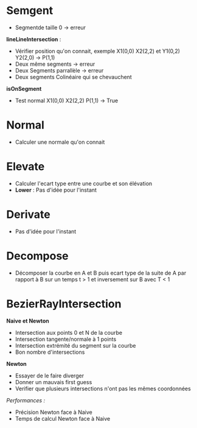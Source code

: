 
# Semgent 

* Segmentde taille 0 -> erreur 

**lineLineIntersection** : 
* Vérifier position qu'on connait, exemple X1(0,0) X2(2,2) et Y1(0,2) Y2(2,0) -> P(1,1)
* Deux même segments -> erreur 
* Deux Segments parrallèle -> erreur 
* Deux segments Colinéaire qui se chevauchent 

**isOnSegment** 
* Test normal X1(0,0) X2(2,2) P(1,1) -> True 

# Normal 
* Calculer une normale qu'on connait 

# Elevate 
* Calculer l'ecart type entre une courbe et son élévation
* **Lower** : Pas d'idée pour l'instant 

# Derivate 
* Pas d'idée pour l'instant 

# Decompose 
* Décomposer la courbe en A et B puis ecart type de la suite de A par rapport à B sur un temps t > 1 et inversement sur B avec T < 1  

# BezierRayIntersection 
**Naive et Newton** 
* Intersection aux points 0 et N de la courbe
* Intersection tangente/normale à 1 points 
* Intersection extrémité du segment sur la courbe 
* Bon nombre d'intersections 

**Newton**
* Essayer de le faire diverger 
* Donner un mauvais  first guess 
* Verifier que plusieurs intersections n'ont pas les mêmes coordonnées 

*Performances :*
* Précision Newton face à Naive 
* Temps de calcul Newton face à Naive 